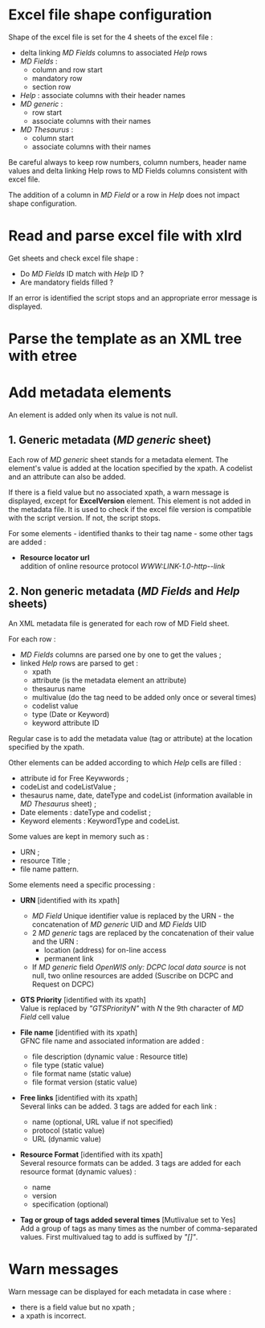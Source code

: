 # Excel file shape configuration

Shape of the excel file is set for the 4 sheets of the excel file :
- delta linking _MD Fields_ columns to associated _Help_ rows
- _MD Fields_ :
    - column and row start
    - mandatory row
    - section row
- _Help_ : associate columns with their header names
- _MD generic_ :
    - row start
    - associate columns with their names
- _MD Thesaurus_ :
    - column start
    - associate columns with their names

Be careful always to keep row numbers, column numbers, header name values and delta linking Help rows to MD Fields columns consistent with excel file.

The addition of a column in _MD Field_ or a row in _Help_ does not impact shape configuration.

# Read and parse excel file with xlrd
Get sheets and check excel file shape :
- Do _MD Fields_ ID match with _Help_ ID ?
- Are mandatory fields filled ?

If an error is identified the script stops and an appropriate error message is displayed.

# Parse the template as an XML tree with etree

# Add metadata elements

An element is added only when its value is not null.

## 1. Generic metadata (_MD generic_ sheet)

Each row of _MD generic_ sheet stands for a metadata element. The element's value is added at the location specified by the xpath. A codelist and an attribute can also be added.

If there is a field value but no associated xpath, a warn message is displayed, except for **ExcelVersion** element. This element is not added in the metadata file. It is used to check if the excel file version is compatible with the script version. If not, the script stops. 

For some elements - identified thanks to their tag name - some other tags are added :
- **Resource locator url**  
addition of online resource protocol _WWW:LINK-1.0-http--link_

## 2. Non generic metadata (_MD Fields_ and _Help_ sheets)

An XML metadata file is generated for each row of MD Field sheet.

For each row :
- _MD Fields_ columns are parsed one by one to get the values ;
- linked _Help_ rows are parsed to get :
    - xpath
    - attribute (is the metadata element an attribute)
    - thesaurus name
    - multivalue (do the tag need to be added only once or several times)
    - codelist value
    - type (Date or Keyword)
    - keyword attribute ID

Regular case is to add the metadata value (tag or attribute) at the location specified by the xpath.

Other elements can be added according to which _Help_ cells are filled :
- attribute id for Free Keywwords ;
- codeList and codeListValue ;
- thesaurus name, date, dateType and codeList (information available in _MD Thesaurus_ sheet) ;
- Date elements : dateType and codelist ;
- Keyword elements : KeywordType and codeList.

Some values are kept in memory such as :
- URN ;
- resource Title ;
- file name pattern.

Some elements need a specific processing :

- **URN** [identified with its xpath]  
    - _MD Field_ Unique identifier value is replaced by the URN - the concatenation of _MD generic_ UID and _MD Fields_ UID  
    - 2 _MD generic_ tags are replaced by the concatenation of their value and the URN : 
        - location (address) for on-line access
        - permanent link
    - If _MD generic_ field _OpenWIS only: DCPC local data source_ is not null, two online resources are added (Suscribe on DCPC and Request on DCPC)

- **GTS Priority** [identified with its xpath]  
Value is replaced by _"GTSPriorityN"_ with _N_ the 9th character of _MD Field_ cell value

- **File name** [identified with its xpath]  
GFNC file name and associated information are added :
    - file description (dynamic value : Resource title)
    - file type (static value)
    - file format name (static value)
    - file format version (static value)

- **Free links** [identified with its xpath]  
Several links can be added. 3 tags are added for each link :
    - name (optional, URL value if not specified)
    - protocol (static value)
    - URL (dynamic value)

- **Resource Format** [identified with its xpath]  
Several resource formats can be added. 3 tags are added for each resource format (dynamic values) :
    - name
    - version
    - specification (optional)

- **Tag or group of tags added several times** [Mutlivalue set to Yes]  
Add a group of tags as many times as the number of comma-separated values. First multivalued tag to add is suffixed by _"[]"_.

# Warn messages
Warn message can be displayed for each metadata in case where :
- there is a field value but no xpath ;
- a xpath is incorrect.
